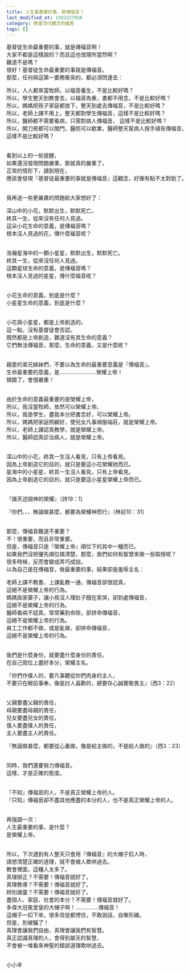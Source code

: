 ```yaml
---
title: 人生最重要的事，是傳福音？
last_modified_at: 1583327056
category: 教會流行觀念的偏差
tags: []
---
```


<p>基督徒生命最重要的事，就是傳福音啊！<br>
大家不都是這樣說的？而且這也很理所當然啊？<br>
難道不是嗎？<br>
很好！基督徒生命最重要的事就是傳福音。<br>
那麼，任何與這第一要務衝突的，都必須閃邊去：</p>

<p>所以，人人都來當牧師，以福音養生，不是比較好嗎？<br>
所以，學生整天到教會去，以福音為重，書都不用念，不是比較好嗎？<br>
所以，媽媽把孩子家庭都放下，整天到處去傳福音，不是比較好嗎？<br>
所以，老師上課不用上，整天都對學生傳福音，這樣不是比較好嗎？<br>
所以，醫師都不需要看病，只需對病人傳福音， 這樣不是比較好嗎？<br>
所以，開刀房都可以關門，醫院可以歇業，醫師整天幫病人按手禱告傳福音，<br>
這樣不是比較好嗎？</p>

<p><br>
看到以上的一些提醒，<br>
如果還沒發現問題嚴重，那就真的嚴重了。<br>
正常的情形下，讀到現在，<br>
應該會發現『基督徒最重要的事就是傳福音』這觀念，好像有點不太對勁了。</p>

<p><br>
我再送一些更嚴肅的問題給大家想好了：</p>

<p>深山中的小花，默默出生，默默死亡。<br>
終其一生，從來沒有任何人見過。<br>
這朵小花生命的意義，是傳福音嗎？<br>
根本沒人見過的花，傳什麼福音呢？</p>

<p><br>
浩瀚星海中的一顆小星星，默默出生，默默死亡。<br>
終其一生，從來沒任何人見過。<br>
這顆星球生命的意義，是傳福音嗎？<br>
根本沒人見過的星星，傳什麼福音呢？</p>

<p><br>
小花生命的意義，到底是什麼？<br>
小星星生命的意義，到底是什麼？</p>

<p><br>
小花與小星星，都是上帝創造的。<br>
這一點，沒有基督徒會否認。<br>
既然都是上帝創造，難道沒有其生命的意義？<br>
它們無法傳福音，那麼，生命的意義，又是什麼呢？</p>

<p><br>
親愛的弟兄姊妹們，不要以為生命的最重要意義是『傳福音』。<br>
生命最重要的意義，是……………………榮耀上帝！<br>
搞錯了，會很嚴重！</p>

<p><br>
由於生命的意義最重要的是榮耀上帝，<br>
所以，我沒當牧師，依然可以榮耀上帝。<br>
所以，我是學生，盡我本分把書念好，可以榮耀上帝。<br>
所以，媽媽把家庭照顧好，使兒女凡事順服端莊，就是榮耀上帝。<br>
所以，老師上課認真教學，就是榮耀上帝。<br>
所以，醫師認真診治病人，就是榮耀上帝。</p>

<p><br>
深山中的小花，終其一生沒人看見，只有上帝看見。<br>
因為上帝創造它的目的，就只是要這小花榮耀祂而已。<br>
星海中的小星星，終其一生沒人看見，只有上帝看見。<br>
因為上帝創造它的目的，就只是要這小星星榮耀上帝而已。</p>

<p><br>
『諸天述說神的榮耀』（詩19：1）</p>

<p>『你們、、、無論做甚麼，都要為榮耀神而行』（林前10：31）</p>

<p><br>
那麼，傳福音難道不重要？<br>
不！很重要，而且非常重要。<br>
但是，傳福音只是『榮耀上帝』順位下的其中一種而已。<br>
如果我們沒把優先順位搞清楚，那麼，我們如何有智慧來做一些取捨呢？<br>
很多時候，反而會變成弄巧成拙，<br>
以為自己是在傳福音，做最重要的事，結果卻是羞辱主名：</p>

<p>老師上課不教書、上課亂教一通，傳福音卻很認真，<br>
這絕不是榮耀上帝的行為。<br>
媽媽拋家棄子，讓小孩沒人理肚子餓在家哭，卻到處傳福音，<br>
這絕不是榮耀上帝的行為。<br>
醫師看病不認真，常常藥到命除，卻拼命傳福音，<br>
這絕不是榮耀上帝的行為。<br>
員工工作都不做，或是亂做，卻拼命傳福音，<br>
這絕不是榮耀上帝的行為。</p>

<p><br>
我們是什麼身份，就要盡什麼身份的責任。<br>
在自己崗位上盡好本分，榮耀主名。</p>

<p>『你們作僕人的，要凡事聽從你們肉身的主人，<br>
不要只在眼前事奉，像是討人喜歡的，總要存心誠實敬畏主』（西3：22）</p>

<p><br>
父親要盡父親的責任，<br>
母親要盡母親的責任，<br>
兒女要盡兒女的責任，<br>
僕人要盡僕人的責任，<br>
主人要盡主人的責任。</p>

<p>『無論做甚麼，都要從心裏做，像是給主做的，不是給人做的』（西3：23）</p>

<p><br>
同時，我們還要努力傳福音。<br>
這樣，才是正確的態度。</p>

<p><br>
『不知』傳福音的人，不是真正榮耀上帝的人。<br>
『只知』傳福音卻不盡其他應盡的本分的人，也不是真正榮耀上帝的人。</p>

<p><br>
再強調一次：<br>
人生最重要的事，是什麼？<br>
是榮耀上帝。</p>

<p><br>
所以，下次遇到有人整天只會用『傳福音』的大帽子扣人時，<br>
請想清楚正確的道理，就不會被人欺哄過去。<br>
教會裡面，這種人太多了。<br>
真理辯正？不需要！傳福音就好了。<br>
真理教導？不需要！傳福音就好了。<br>
辨別諸靈？不需要！傳福音就好了。<br>
盡個人、家庭、社會的本分？不需要！傳福音就好了。<br>
多偉大冠冕堂皇的大帽子啊！……………傳福音！<br>
這帽子一扣下來，很多信徒都愣住，不敢說話，自慚形穢。<br>
但是，別被騙了！<br>
真理會讓我們自由，真理會讓我們有智慧。<br>
真正認識真理的人，會得到屬天的智慧，<br>
不會被一堆看來神聖的錯誤道理欺哄過去。</p>

<p><br>
小小羊<br>
&nbsp;</p>

<p>&nbsp;</p>

